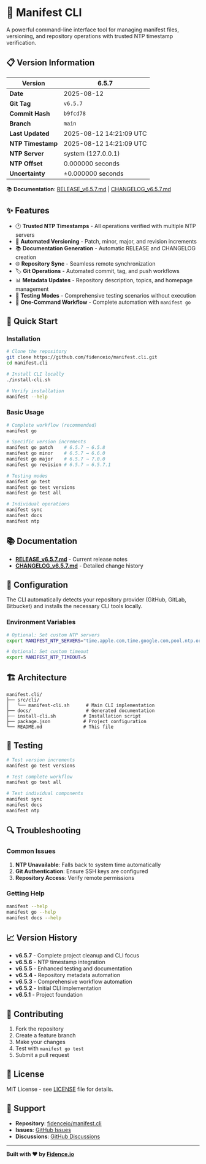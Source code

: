 # 🚀 Manifest CLI

A powerful command-line interface tool for managing manifest files, versioning, and repository operations with trusted NTP timestamp verification.

## 📋 Version Information

| **Version** | **6.5.7** |
|-------------|------------|
| **Date** | 2025-08-12 |
| **Git Tag** | `v6.5.7` |
| **Commit Hash** | `b9fcd78` |
| **Branch** | `main` |
| **Last Updated** | 2025-08-12 14:21:09 UTC |
| **NTP Timestamp** | 2025-08-12 14:21:09 UTC |
| **NTP Server** | system (127.0.0.1) |
| **NTP Offset** | 0.000000 seconds |
| **Uncertainty** | ±0.000000 seconds |

📚 **Documentation**: [RELEASE_v6.5.7.md](docs/RELEASE_v6.5.7.md) | [CHANGELOG_v6.5.7.md](docs/CHANGELOG_v6.5.7.md)

## ✨ Features

- 🕐 **Trusted NTP Timestamps** - All operations verified with multiple NTP servers
- 🔄 **Automated Versioning** - Patch, minor, major, and revision increments
- 📚 **Documentation Generation** - Automatic RELEASE and CHANGELOG creation
- 🌐 **Repository Sync** - Seamless remote synchronization
- 🏷️ **Git Operations** - Automated commit, tag, and push workflows
- 📊 **Metadata Updates** - Repository description, topics, and homepage management
- 🧪 **Testing Modes** - Comprehensive testing scenarios without execution
- 🚀 **One-Command Workflow** - Complete automation with `manifest go`

## 🚀 Quick Start

### Installation

```bash
# Clone the repository
git clone https://github.com/fidenceio/manifest.cli.git
cd manifest.cli

# Install CLI locally
./install-cli.sh

# Verify installation
manifest --help
```

### Basic Usage

```bash
# Complete workflow (recommended)
manifest go

# Specific version increments
manifest go patch    # 6.5.7 → 6.5.8
manifest go minor    # 6.5.7 → 6.6.0
manifest go major    # 6.5.7 → 7.0.0
manifest go revision # 6.5.7 → 6.5.7.1

# Testing modes
manifest go test
manifest go test versions
manifest go test all

# Individual operations
manifest sync
manifest docs
manifest ntp
```

## 📚 Documentation

- **[RELEASE_v6.5.7.md](docs/RELEASE_v6.5.7.md)** - Current release notes
- **[CHANGELOG_v6.5.7.md](docs/CHANGELOG_v6.5.7.md)** - Detailed change history

## 🔧 Configuration

The CLI automatically detects your repository provider (GitHub, GitLab, Bitbucket) and installs the necessary CLI tools locally.

### Environment Variables

```bash
# Optional: Set custom NTP servers
export MANIFEST_NTP_SERVERS="time.apple.com,time.google.com,pool.ntp.org,time.nist.gov"

# Optional: Set custom timeout
export MANIFEST_NTP_TIMEOUT=5
```

## 🏗️ Architecture

```
manifest.cli/
├── src/cli/
│   └── manifest-cli.sh      # Main CLI implementation
├── docs/                    # Generated documentation
├── install-cli.sh          # Installation script
├── package.json            # Project configuration
└── README.md               # This file
```

## 🧪 Testing

```bash
# Test version increments
manifest go test versions

# Test complete workflow
manifest go test all

# Test individual components
manifest sync
manifest docs
manifest ntp
```

## 🔍 Troubleshooting

### Common Issues

1. **NTP Unavailable**: Falls back to system time automatically
2. **Git Authentication**: Ensure SSH keys are configured
3. **Repository Access**: Verify remote permissions

### Getting Help

```bash
manifest --help
manifest go --help
manifest docs --help
```

## 📈 Version History

- **v6.5.7** - Complete project cleanup and CLI focus
- **v6.5.6** - NTP timestamp integration
- **v6.5.5** - Enhanced testing and documentation
- **v6.5.4** - Repository metadata automation
- **v6.5.3** - Comprehensive workflow automation
- **v6.5.2** - Initial CLI implementation
- **v6.5.1** - Project foundation

## 🤝 Contributing

1. Fork the repository
2. Create a feature branch
3. Make your changes
4. Test with `manifest go test`
5. Submit a pull request

## 📄 License

MIT License - see [LICENSE](LICENSE) file for details.

## 🌟 Support

- **Repository**: [fidenceio/manifest.cli](https://github.com/fidenceio/manifest.cli)
- **Issues**: [GitHub Issues](https://github.com/fidenceio/manifest.cli/issues)
- **Discussions**: [GitHub Discussions](https://github.com/fidenceio/manifest.cli/discussions)

---

**Built with ❤️ by [Fidence.io](https://fidence.io)**

